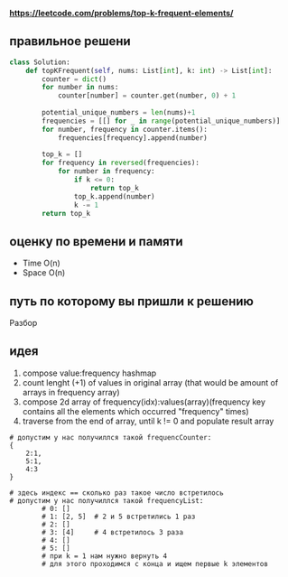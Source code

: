 **https://leetcode.com/problems/top-k-frequent-elements/**

## правильное решени
```python
class Solution:
    def topKFrequent(self, nums: List[int], k: int) -> List[int]:
        counter = dict()
        for number in nums:
            counter[number] = counter.get(number, 0) + 1
        
        potential_unique_numbers = len(nums)+1
        frequencies = [[] for _ in range(potential_unique_numbers)]
        for number, frequency in counter.items():
            frequencies[frequency].append(number)
        
        top_k = []
        for frequency in reversed(frequencies):
            for number in frequency:
                if k <= 0:
                    return top_k
                top_k.append(number)
                k -= 1
        return top_k
```

## оценку по времени и памяти
- Time  O(n)
- Space O(n)

## путь по которому вы пришли к решению
Разбор

## идея
1. compose value:frequency hashmap
2. count lenght (+1) of values in original array (that would be amount of arrays in frequency array)
3. compose 2d array of frequency(idx):values(array)(frequency key contains all the elements which occurred "frequency" times)
4. traverse from the end of array, until k != 0 and populate result array

```
# допустим у нас получиллся такой frequencCounter:
{
    2:1,
    5:1,
    4:3
}

# здесь индекс == сколько раз такое число встретилось
# допустим у нас получиллся такой frequencyList:
        # 0: []
        # 1: [2, 5]  # 2 и 5 встретились 1 раз
        # 2: []
        # 3: [4]     # 4 встретилось 3 раза
        # 4: []
        # 5: []
        # при k = 1 нам нужно вернуть 4
        # для этого проходимся с конца и ищем первые k элементов
```